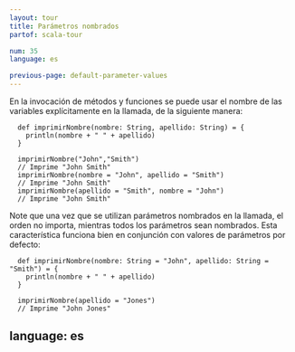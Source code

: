 ```yaml
---
layout: tour
title: Parámetros nombrados
partof: scala-tour

num: 35
language: es

previous-page: default-parameter-values
---
```


En la invocación de métodos y funciones se puede usar el nombre de las variables explícitamente en la llamada, de la siguiente manera:

      def imprimirNombre(nombre: String, apellido: String) = {
        println(nombre + " " + apellido)
      }

      imprimirNombre("John","Smith")
      // Imprime "John Smith"
      imprimirNombre(nombre = "John", apellido = "Smith")
      // Imprime "John Smith"
      imprimirNombre(apellido = "Smith", nombre = "John")
      // Imprime "John Smith"

Note que una vez que se utilizan parámetros nombrados en la llamada, el orden no importa, mientras todos los parámetros sean nombrados. Esta característica funciona bien en conjunción con valores de parámetros por defecto:

      def imprimirNombre(nombre: String = "John", apellido: String = "Smith") = {
        println(nombre + " " + apellido)
      }

      imprimirNombre(apellido = "Jones")
      // Imprime "John Jones"

language: es
---
